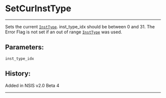 # SetCurInstType

---

Sets the current [`InstType`][1]. inst\_type\_idx should be between 0 and 31. The Error Flag is not set if an out of range [`InstType`][1] was used.

## Parameters:

    inst_type_idx

## History:

Added in NSIS v2.0 Beta 4

---

[1]: InstType.md